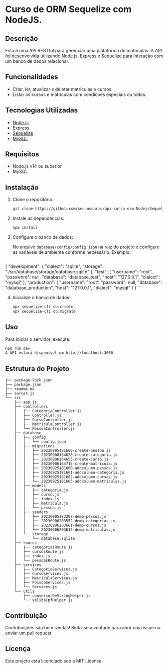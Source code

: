 # Curso de ORM Sequelize com NodeJS.

## Descrição

Esta é uma API RESTful para gerenciar uma plataforma de matriculas. A API foi desenvolvida utilizando Node.js, Express e Sequelize para interação com um banco de dados relacional.

## Funcionalidades

- Criar, ler, atualizar e deletar matriculas e cursos.
- Listar os cursos e matriculas com condicoes especiais ou todos. 

## Tecnologias Utilizadas

- [Node.js](https://nodejs.org/)
- [Express](https://expressjs.com/)
- [Sequelize](https://sequelize.org/)
- [MySQL](https://www.mysql.com/)
  
## Requisitos

- Node.js v14 ou superior
- MySQL

## Instalação

1. Clone o repositório:

    ```bash
    git clone https://github.com/seu-usuario/api-curso-orm-NodejsSequelize.git
    ```

2. Instale as dependências:

    ```bash
    npm install
    ```

3. Configure o banco de dados:

    No arquivo  `database/config/config.json` na raiz do projeto e configure as variáveis de ambiente conforme necessário. Exemplo:

     ```env
{
  "development": {
    "dialect": "sqlite",
    "storage": "./src/database/storage/database.sqlite"
  },
  "test": {
    "username": "root",
    "password": null,
    "database": "database_test",
    "host": "127.0.0.1",
    "dialect": "mysql"
  },
  "production": {
    "username": "root",
    "password": null,
    "database": "database_production",
    "host": "127.0.0.1",
    "dialect": "mysql"
  }
}
    ```

4. Inicialize o banco de dados:

    ```bash
    npx sequelize-cli db:create
    npx sequelize-cli db:migrate
    ```

## Uso

Para iniciar o servidor, execute:

```bash
npm run dev
A API estará disponível em http://localhost:3000.
```

## Estrutura do Projeto

```
├── package-lock.json
├── package.json
├── readme.md
├── server.js
└── src
    ├── app.js
    ├── controllers
    │   ├── CategoriaController.js
    │   ├── Controller.js
    │   ├── CursoController.js
    │   ├── MatriculaController.js
    │   └── PessoaController.js
    ├── database
    │   ├── config
    │   │   └── config.json
    │   ├── migrations
    │   │   ├── 20230905181600-create-pessoa.js
    │   │   ├── 20230906164620-create-categoria.js
    │   │   ├── 20230906164653-create-curso.js
    │   │   ├── 20230906164715-create-matricula.js
    │   │   ├── 20230925181600-addcolumn-pessoa.js
    │   │   ├── 20230925181601-addcolumn-categoria.js
    │   │   ├── 20230925181602-addcolumn-cursos.js
    │   │   └── 20230925181603-addcolumn-matriculas.js
    │   ├── models
    │   │   ├── categoria.js
    │   │   ├── curso.js
    │   │   ├── index.js
    │   │   ├── matricula.js
    │   │   └── pessoa.js
    │   ├── seeders
    │   │   ├── 20230905183207-demo-pessoa.js
    │   │   ├── 20230906203552-demo-categorias.js
    │   │   ├── 20230906203601-demo-cursos.js
    │   │   └── 20230906203612-demo-matriculas.js
    │   └── storage
    │       └── database.sqlite
    ├── routes
    │   ├── categoriasRoute.js
    │   ├── cursosRoute.js
    │   ├── index.js
    │   └── pessoasRoute.js
    ├── services
    │   ├── CategoriaServices.js
    │   ├── CursoServices.js
    │   ├── MatriculaServices.js
    │   ├── PessoaServices.js
    │   └── Services.js
    └── utils
        ├── conversorDeStringHelper.js
        └── validaCpfHelper.js
```
## Contribuição
Contribuições são bem-vindas! Sinta-se à vontade para abrir uma issue ou enviar um pull request.

## Licença
Este projeto está licenciado sob a MIT License.
